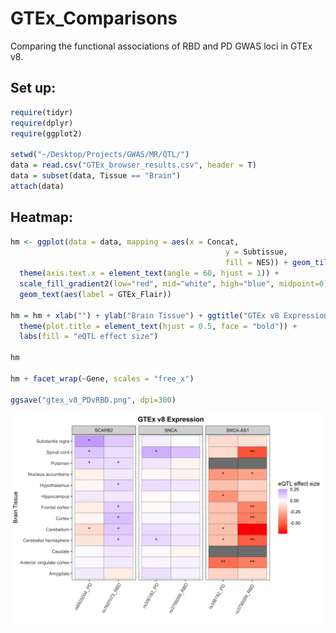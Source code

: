 # GTEx_Comparisons
Comparing the functional associations of RBD and PD GWAS loci in GTEx v8.  

## Set up:
```R
require(tidyr)
require(dplyr)
require(ggplot2)

setwd("~/Desktop/Projects/GWAS/MR/QTL/")
data = read.csv("GTEx_browser_results.csv", header = T)
data = subset(data, Tissue == "Brain")
attach(data)
```

## Heatmap:
```R
hm <- ggplot(data = data, mapping = aes(x = Concat,
                                                y = Subtissue,
                                                fill = NES)) + geom_tile(color = "black") +
  theme(axis.text.x = element_text(angle = 60, hjust = 1)) +
  scale_fill_gradient2(low="red", mid="white", high="blue", midpoint=0) +
  geom_text(aes(label = GTEx_Flair))
  
hm = hm + xlab("") + ylab("Brain Tissue") + ggtitle("GTEx v8 Expression") + 
  theme(plot.title = element_text(hjust = 0.5, face = "bold")) +
  labs(fill = "eQTL effect size") 

hm

hm + facet_wrap(~Gene, scales = "free_x")

ggsave("gtex_v8_PDvRBD.png", dpi=300)
```
![GTEx_Heatmap](gtex_v8_PDvRBD.png)
